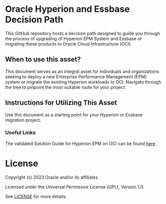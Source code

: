 # Oracle Hyperion and Essbase Decision Path

This GitHub repository hosts a decision path designed to guide you through the process of upgrading of Hyperion EPM System and Essbase or migrating these products to Oracle Cloud Infrastructure (OCI).

## When to use this asset?

This document serves as an integral asset for individuals and organizations seeking to deploy a new Enterprise Performance Management (EPM) system or migrate the existing Hyperion workloads to OCI. Navigate through the tree to pinpoint the most suitable route for your project.

## Instructions for Utilizing This Asset

Use this document as a starting point for your Hyperion or Essbase migration project.

### Useful Links
The validated Solution Guide for Hyperion EPM on OCI can be found [here](https://www.oracle.com/a/ocom/docs/cloud/hyperion-epm-on-oci-validated-solution-guide.pdf/) .

# License

Copyright (c) 2023 Oracle and/or its affiliates.

Licensed under the Universal Permissive License (UPL), Version 1.0.

See [LICENSE](https://github.com/oracle-devrel/technology-engineering/blob/folder-structure/LICENSE) for more details.
